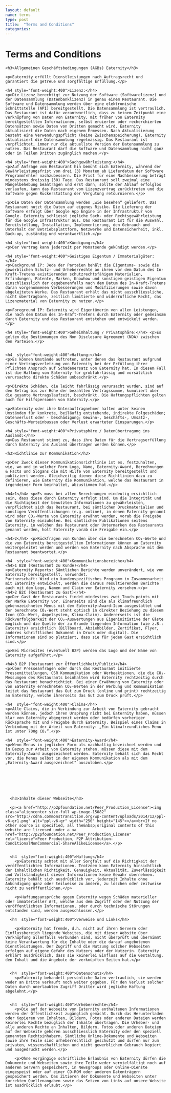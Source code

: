 ```yaml
---
layout: default
name: terms
type: post
title:  "Terms and Conditions"
categories:
---
```


<div class="container">
  <div class="row big-push-top small-push-bottom">
    <div class="col-xs-12 text-center">
      <h1>Terms and Conditions</h1>
    </div>
  </div>
  <div class="row push-bottom">
    <div class="col-xs-12 col-sm-offset-1 col-sm-10">

    <h3>Allgemeinen Geschäftsbedingungen (AGBs) Eaternity</h3>

    <p>Eaternity erfüllt Dienstleistungen nach Auftragsrecht und garantiert die getreue und sorgfältige Erfüllung.</p>

    <h4 style="font-weight:400">Lizenz:</h4>
    <p>Die Lizenz berechtigt zur Nutzung der Software (Softwarelizenz) und der Datensammlung (Datenbanklizenz) in genau einem Restaurant. Die Software und Datensammlung werden über eine elektronische Schnittstelle (API) bereitgestellt. Die Datensammlung ist vertraulich. Das Restaurant ist dafür verantwortlich, dass zu keinem Zeitpunkt eine Verknüpfung von Daten von Eaternity, mit früher von Eaternity bereitgestellten Informationen, selbst eruierten oder recherchierten Datensätzen sowie Daten von Dritten gemacht wird. Eaternity aktualisiert die Daten nach eigenem Ermessen. Nach Aktualisierung besteht eine Verwendungspflicht (keine Zwischenspeicherung). Eaternity aktualisiert die Datensammlung regelmässig. Das Restaurant ist verpflichtet, immer nur die aktuellste Version der Datensammlung zu nutzen. Das Restaurant darf die Software und Datensammlung nicht ganz oder in Teilen Dritten zugänglich machen.</p>

    <h4 style="font-weight:400">Sachgewährleistung:</h4>
    <p>Auf Anfrage vom Restaurant hin bemüht sich Eaternity, während der Gewährleistungsfrist von drei (3) Monaten ab Lieferdatum der Software Programmfehler nachzubessern. Die Frist für eine Nachbesserung beträgt mindestens dreissig (30) Tage. Das Restaurant soll zweimal eine Mängelbehebung beantragen und erst dann, sollte der Ablauf erfolglos verlaufen, kann das Restaurant vom Lizenzvertrag zurücktreten und die Software gegen Rückerstattung der Vergütung retournieren.</p>

    <p>Die Daten der Datensammlung werden „wie besehen“ geliefert. Das Restaurant nutzt die Daten auf eigenes Risiko. Die Lieferung der Software erfolgt über Google App Engine in der Infrastruktur von Google. Eaternity schliesst jegliche Sach- oder Rechtsgewährleistung für die Google Infrastruktur aus. Das Restaurant ist für die Auswahl, Bereitstellung, Installation, Implementierung, den Gebrauch und Unterhalt der Betriebsplattform, Netzwerke und Datensicherheit, inkl. Back-up, zuständig und verantwortlich.</p>

    <h4 style="font-weight:400">Kündigung:</h4>
    <p>Der Vertrag kann jederzeit per Monatsende gekündigt werden.</p>

    <h4 style="font-weight:400">Geistiges Eigentum / Immaterialgüter: </h4>
    <p>Background IP: Jede der Parteien behält die Eigentums- sowie die gewerblichen Schutz- und Urheberrechte an ihren vor dem Datum des In-Kraft-Tretens existierenden schutzrechtsfähigen Materialien, Erfindungen, Patente, Marken, Knowhow und sonstigem geistigen Eigentum einschliesslich der gegebenenfalls nach dem Datum des In-Kraft-Tretens daran vorgenommenen Verbesserungen und Modifizierungen sowie davon abgeleiteten Werke. Das Restaurant erhält das nicht ausschliessliche, nicht übertragbare, zeitlich limitierte und widerrufliche Recht, das Lizenzmaterial von Eaternity zu nutzen.</p>

    <p>Foreground IP: Eaternity wird Eigentümerin von allen Leistungen, die nach dem Datum des In-Kraft-Tretens durch Eaternity oder gemeinsam durch Eaternity und das Restaurant entstehen und entwickelt werden.</p>

    <h4 style="font-weight:400">Geheimhaltung / Privatsphäre:</h4> <p>Es gelten die Bestimmungen des Non Disclosure Agreement (NDA) zwischen den Parteien.</p>


    <h4  style="font-weight:400">Haftung:</h4>
    <p>Es können Umstände auftreten, unter denen das Restaurant aufgrund einer Vertragsverletzung von Eaternity bei der Erfüllung ihrer Pflichten Anspruch auf Schadenersatz von Eaternity hat. In diesem Fall ist die Haftung von Eaternity für grobfahrlässig und vorsätzlich verursachte direkte Schäden unbeschränkt.</p>

    <p>Direkte Schäden, die leicht fahrlässig verursacht wurden, sind auf den Betrag bis zur Höhe der bezahlten Vertragssumme, kumuliert über die gesamte Vertragslaufzeit, beschränkt. Die Haftungspflichten gelten auch für Hilfspersonen von Eaternity.</p>

    <p>Eaternity oder ihre Unterauftragnehmer haften unter keinen Umständen für konkrete, beiläufig entstehende, indirekte Folgeschäden; Datenverlust oder - beschädigung; Gewinn-, Geschäfts-, Umsatz-, Geschäfts-Werteinbussen oder Verlust erwarteter Einsparungen.</p>

    <h4 style="font-weight:400">Privatsphäre / Datenübertragung ins Ausland:</h4>
    <p>Das Restaurant stimmt zu, dass ihre Daten für die Vertragserfüllung durch Eaternity ins Ausland übertragen werden können.</p>

    <h3>Richtlinie zur Kommunikation</h3>

    <p>Der Zweck dieser Kommunikationsrichtlinie ist es, festzuhalten, wie, wo und in welcher Form Logo, Name, Eaternity-Award, Berechnungen & Facts und Slogans die mit Hilfe von Eaternity bereitgestellt und publiziert werden. Gleichzeitig dienen diese Richtlinien dazu zu definieren, wie Eaternity die Kommunikation, welche das Restaurant in irgendeiner Form beinhaltet, abzustimmen hat.</p>

    <h4>1</h4> <p>Es muss bei allen Berechnungen eindeutig ersichtlich sein, dass diese durch Eaternity erfolgt sind. Um die Integrität und die Richtigkeit der benutzten Informationen zu gewährleisten, verpflichtet sich das Restaurant, bei sämtlichen Druckmaterialien und sonstigen Veröffentlichungen (e.g. online), in denen Eaternity genannt wird oder CO₂-Werte von Eaternity erwähnt werden, vorab die Freigabe von Eaternity einzuholen. Bei sämtlichen Publikationen seitens Eaternity, in welchen das Restaurant oder Untermarken des Restaurants genannt werden, holt Eaternity vorab die Freigabe ein.</p>

    <h4>2</h4> <p>Rückfragen von Kunden über die berechneten CO₂-Werte und die von Eaternity bereitgestellten Informationen können an Eaternity weitergeleitet werden und werden von Eaternity nach Absprache mit dem Restaurant beantwortet.</p>

    <h4  style="font-weight:400">Kommunikationsbereiche</h4>
    <h4>1 B2B (Restaurant zu Kunde)</h4>
    <p>Eaternity Reports: Sämtlichen Berichte werden unverändert, wie von Eaternity bereitgestellt, verwendet.
    Partnerschaft: Wird ein kundenspezifisches Programm in Zusammenarbeit mit Eaternity entwickelt, werden die daraus resultierenden Berichte auch mit dem Logo, Namen und Claim von Eaternity versehen.</p>
    <h4>2 B2C (Restaurant zu Gast)</h4>
    <p>Der Gast der Restaurants findet mindestens zwei Touch-points mit der Marke Eaternity vor. Einerseits sind die als klimafreundlich gekennzeichneten Menus mit dem Eaternity-Award-Icon ausgestattet und der berechnete CO₂-Wert steht optisch in direkter Beziehung zu diesem Icon (CO₂-Wert, Ampelsystem, Klima-Claim). Andererseits ist die Rückverfolgbarkeit der CO₂-Auswertungen aus Eigeninitiative der Gäste möglich und die Quelle der zu Grunde liegenden Information (wie z.B.: Eaternity) ersichtlich (Billboard, Abziehbilder, Zertifikat, Flyer, anderes schriftliches Dokument in Druck oder digital). Die Informationen sind so platziert, dass sie für jeden Gast ersichtlich sind.</p>

    <p>Bei Microsites (eventuell B2P) werden das Logo und der Name von Eaternity aufgeführt.</p>

    <h4>3 B2P (Restaurant zur Öffentlichkeit/Public)</h4>
    <p>Über Presseanfragen oder durch das Restaurant initiierte Pressemitteilungen, CSR Kommunikation oder Werbeaktionen, die die CO₂-Messungen des Restaurants beinhalten wird Eaternity rechtzeitig durch das Restaurant benachrichtigt. Bei einer Erwähnung von Eaternity oder von Eaternity errechneten CO₂-Werten in der Werbung und Kommunikation leitet das Restaurant das Gut zum Druck (online und print) rechtzeitig an Eaternity, welche ihrerseits das Gut zum Druck prüft.</p>

    <h4  style="font-weight:400">Claims</h4>
    <p>Alle Claims, die in Verbindung zur Arbeit von Eaternity gebracht werden können, jedoch ihren Ursprung nicht bei Eaternity haben, müssen klar von Eaternity abgegrenzt werden oder bedürfen vorheriger Rücksprache mit und Freigabe durch Eaternity. Beispiel eines Claims in Verbindung mit der Arbeit von Eaternity: „Ein klimafreundliches Menu ist unter 700g CO₂“.</p>

    <h4  style="font-weight:400">Eaternity-Award</h4>
    <p>Wenn Menus in jeglicher Form als nachhaltig bezeichnet werden und in Bezug zur Arbeit von Eaternity stehen, müssen diese mit dem Eaternity-Award ausgezeichnet werden. Eaternity behält sich das Recht vor, die Menus selbst in der eigenen Kommunikation als mit dem „Eaternity-Award ausgezeichnet" auszuloben.</p>







      <h3>Inhalte dieser Webseite</h3>

      <p><a href="http://p2pfoundation.net/Peer_Production_License"><img class="aligncenter size-full wp-image-15082" src="http://cdn6.commonstransition.org/wp-content/uploads/2014/12/ppl-v6-gr1.png" alt="ppl-v6-gr" width="250" height="145"></a><br>If no other source is specified, all the&nbsp;original contents of this website are licensed under a <a href="http://p2pfoundation.net/Peer_Production_License" rel="license">Peer Production, P2P Attribution-ConditionalNonCommercial-ShareAlikeLicense</a>.</p>


      <h4  style="font-weight:400">Haftung</h4>
    	<p>Eaternity achtet mit aller Sorgfalt auf die Richtigkeit der veröffentlichten Informationen. Trotzdem kann Eaternity hinsichtlich der inhaltlichen Richtigkeit, Genauigkeit, Aktualität, Zuverlässigkeit und Vollständigkeit dieser Informationen keine Gewähr übernehmen. Eaternity behält sich ausdrücklich vor, jederzeit Inhalte ohne Ankündigung ganz oder teilweise zu ändern, zu löschen oder zeitweise nicht zu veröffentlichen.</p>

    	<p>Haftungsansprüche gegen Eaternity wegen Schäden materieller oder immaterieller Art, welche aus dem Zugriff oder der Nutzung der veröffentlichten Informationen, oder durch technische Störungen entstanden sind, werden ausgeschlossen.</p>

      <h4  style="font-weight:400">Verweise und Links</h4>

    	<p>Eaternity hat fremde, d.h. nicht auf ihren Servern oder Einflussbereich liegende Websites, die mit dieser Website über Verknüpfung allenfalls verbunden sind, nicht überprüft und übernimmt keine Verantwortung für die Inhalte oder die darauf angebotenen Dienstleistungen. Der Zugriff und die Nutzung solcher Webseiten erfolgen auf eigene Gefahr des Nutzers oder der Nutzerin. Eaternity erklärt ausdrücklich, dass sie keinerlei Einfluss auf die Gestaltung, den Inhalt und die Angebote der verknüpften Seiten hat.</p>


      <h4  style="font-weight:400">Datenschutz</h4>
    	<p>Eaternity behandelt persönliche Daten vertraulich, sie werden weder an Dritte verkauft noch weiter gegeben. Für den Verlust solcher Daten durch unerlaubten Zugriff Dritter wird jegliche Haftung abgelehnt.</p>


      <h4  style="font-weight:400">Urheberrechte</h4>
    	<p>Die auf der Webseite von Eaternity enthaltenen Informationen werden der Öffentlichkeit zugänglich gemacht. Durch das Herunterladen oder Kopieren von Inhalten, Bildern, Fotos oder anderen Dateien werden keinerlei Rechte bezüglich der Inhalte übertragen. Die Urheber- und alle anderen Rechte an Inhalten, Bildern, Fotos oder anderen Dateien auf der Webseite gehören ausschliesslich Eaternity oder den speziell genannten Rechtsinhabern. Sämtliche Online-Dokumente und Webseiten sowie ihre Teile sind urheberrechtlich geschützt und dürfen nur zum privaten, wissenschaftlichen und nicht gewerblichen Gebrauch kopiert und ausgedruckt werden.</p>

    	<p>Ohne vorgängige schriftliche Erlaubnis von Eaternity dürfen die Dokumente und Webseiten sowie ihre Teile weder vervielfältigt noch auf anderen Servern gespeichert, in Newsgroups oder Online-Dienste eingespeist oder auf einer CD-ROM oder anderen Datenträgern gespeichert werden. Das Zitieren der Dokumente und Webseiten unter korrekten Quellenangaben sowie das Setzen von Links auf unsere Website ist ausdrücklich erlaubt.</p>

  </div>
  </div>
    </div>
